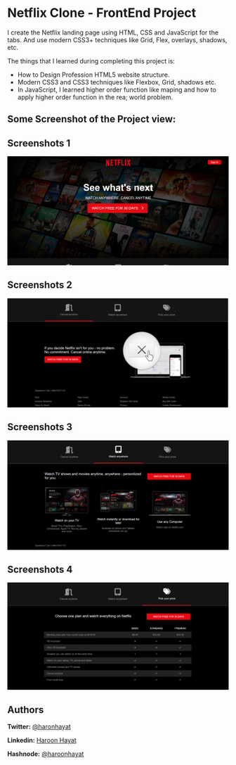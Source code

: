 # Netflix Clone - FrontEnd Project

I create the Netflix landing page using HTML, CSS and JavaScript for the tabs. And use modern CSS3+ techniques like Grid, Flex, overlays, shadows, etc.

The things that I learned during completing this project is:

- How to Design Profession HTML5 website structure.
- Modern CSS3 and CSS3 techniques like Flexbox, Grid, shadows etc.
- In JavaScript, I learned higher order function like maping and how to apply higher order function in the rea; world problem.

## Some Screenshot of the Project view:

## Screenshots 1

![Website View](</netflix_clone/images/Screenshot%20(2).png>)

## Screenshots 2

![Website View](</netflix_clone/images/Screenshot%20(3).png>)

## Screenshots 3

![Website View](</netflix_clone/images/Screenshot%20(4).png>)

## Screenshots 4

![Website View](</netflix_clone/images/Screenshot%20(1).png>)


## Authors

**Twitter:**  [@haronhayat](https://twitter.com/haron_hayat)

**Linkedin:** [Haroon Hayat](https://www.linkedin.com/in/haroon-hayat-24b253204/)

**Hashnode:** [@haroonhayat](https://hashnode.com/@haroonhayat)
